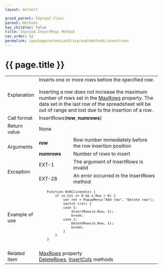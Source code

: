 ```yaml
---
layout: default

grand_parent: SSpread Class
parent: Methods
has_children: false
title: SSpread.InsertRows Method
nav_order: 52
permalink: /package/extension5/sspread/methods/insertrows
---
```

# {{ page.title }}

<table>
  <tr>
    <td>Explanation</td>
    <td colspan="2">Inserts one or more rows before the specified row.<br><br>Inserting a row does not increase the maximum number of rows set in the <a href="/package/extension5/sspread/properties/maxrows">MaxRows</a> property. The data set in the last row of the spreadsheet will be out of range and lost due to the insertion of a row.</td>
  </tr>
  <tr>
    <td>Call format</td>
    <td colspan="2">InsertRows(<b>row</b>, <b>numrows</b>)</td>
  </tr>
  <tr>
    <td>Return value</td>
    <td colspan="2">None</td>
  </tr>  
  <tr>
    <td rowspan="2">Arguments</td>
    <td><b>row</b></td>
    <td>Row number immediately before the row insertion position</td>
  </tr>
  <tr>
    <td><b>numrows</b></td>
    <td>Number of rows to insert</td>
  </tr>
  <tr>
    <td rowspan="2">Exception</td>
    <td>EXT-1</td>
    <td>The argument of InsertRows is invalid</td>
  </tr>
  <tr>
    <td>EXT-28</td>
    <td>An error occurred in the InsertRows method</td>
  </tr>
  <tr>
    <td>Example of use</td>
    <td colspan="2"><code><pre>
    Function OnRClicked(e) {
        if (e.Col == 0 && e.Row > 0) {
            var ret = PopupMenu("Add row", "Delete row");
            switch (ret) {
            case 1:
                InsertRows(e.Row, 1);
                break;
            case 2:
                DeleteRows(e.Row, 1);
                break;
            }
        }
    }
    </pre></code></td>
  </tr>
  <tr>
    <td>Related item</td>
    <td colspan="2"><a href="/package/extension5/sspread/properties/maxrows">MaxRows</a> property<br><a href="/package/extension5/sspread/methods/deleterows">DeleteRows</a>, <a href="/package/extension5/sspread/methods/insertcols">InsertCols</a> methods</td>
  </tr>
</table>
